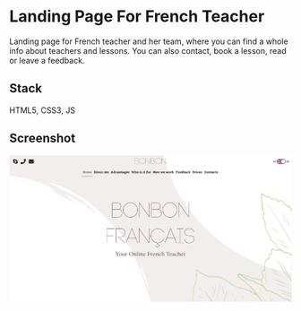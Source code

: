 # Landing Page For French Teacher

Landing page for French teacher and her team, where you can find a whole info about teachers and lessons. You can also contact, book a lesson, read or leave a feedback.

## Stack

HTML5, CSS3, JS

## Screenshot

![website screenshot](https://github.com/EdwardTymoshuk/Bonbonfrancais/blob/master/img/screenshot.jpg?raw=true)



